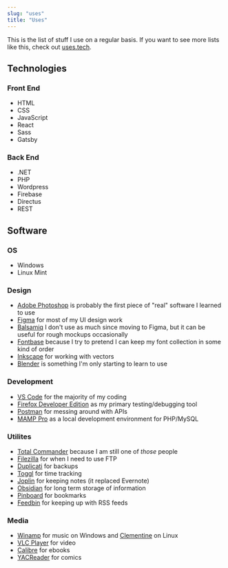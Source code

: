 ```yaml
---
slug: "uses"
title: "Uses"
---
```


This is the list of stuff I use on a regular basis. If you want to see more lists like this, check out [uses.tech](https://uses.tech/).

## Technologies

### Front End
- HTML
- CSS
- JavaScript
- React
- Sass
- Gatsby

### Back End
- .NET
- PHP
- Wordpress
- Firebase
- Directus
- REST

### 

## Software

### OS
- Windows
- Linux Mint

### Design
- [Adobe Photoshop](https://www.adobe.com/products/photoshop.html) is probably the first piece of "real" software I learned to use
- [Figma](https://www.figma.com/) for most of my UI design work
- [Balsamiq](https://balsamiq.com/) I don't use as much since moving to Figma, but it can be useful for rough mockups occasionally
- [Fontbase](https://fontba.se/) because I try to pretend I can keep my font collection in some kind of order
- [Inkscape](https://inkscape.org/) for working with vectors 
- [Blender](https://www.blender.org/) is something I'm only starting to learn to use

### Development
- [VS Code](https://code.visualstudio.com/) for the majority of my coding
- [Firefox Developer Edition](https://www.mozilla.org/en-US/firefox/developer/) as my primary testing/debugging tool
- [Postman](https://www.postman.com/) for messing around with APIs
- [MAMP Pro](https://www.mamp.info/en/windows/) as a local development environment for PHP/MySQL

### Utilites
- [Total Commander](https://www.ghisler.com/) because I am still one of *those* people
- [Filezilla](https://filezilla-project.org/) for when I need to use FTP
- [Duplicati](https://www.duplicati.com/) for backups
- [Toggl](https://toggl.com/) for time tracking
- [Joplin](https://joplinapp.org/) for keeping notes (it replaced Evernote)
- [Obsidian](https://obsidian.md/) for long term storage of information 
- [Pinboard](https://pinboard.in) for bookmarks
- [Feedbin](https://feedbin.com/) for keeping up with RSS feeds

### Media
- [Winamp](https://www.winamp.com/) for music on Windows and [Clementine](https://www.clementine-player.org/) on Linux
- [VLC Player](https://www.videolan.org/vlc/) for video
- [Calibre](https://calibre-ebook.com/) for ebooks
- [YACReader](https://www.yacreader.com/) for comics